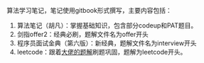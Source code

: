 算法学习笔记，笔记使用gitbook形式撰写，主要内容包括：

1. 算法笔记（胡凡）：掌握基础知识，包含部分codeup和PAT题目。
2. 剑指offer2：经典必刷，题解文件名为offer开头
3. 程序员面试金典（第六版）：新经典，题解文件名为interview开头
3. leetcode：跟着[大佬的题解](https://github.com/soulmachine/leetcode)刷题巩固，题解为leetcode开头。